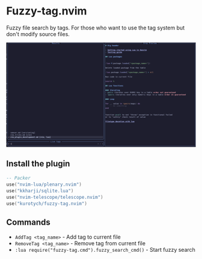 # Fuzzy-tag.nvim

Fuzzy file search by tags.
For those who want to use the tag system but don't modify source files.

![d](demo.png)

## Install the plugin
```lua
-- Packer
use("nvim-lua/plenary.nvim")
use("kkharji/sqlite.lua")
use("nvim-telescope/telescope.nvim")
use("kurotych/fuzzy-tag.nvim")
```

## Commands
- `AddTag <tag_name>` - Add tag to current file 
- `RemoveTag <tag_name>` - Remove tag from current file
- `:lua require("fuzzy-tag.cmd").fuzzy_search_cmd()` - Start fuzzy search

